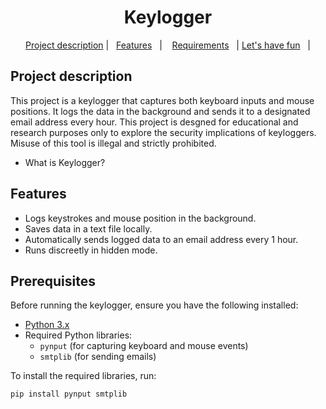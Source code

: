 <h1 align="center">
Keylogger
</h1>

<p align="center">
  <a href="#Project-description">Project description</a>   |   
  <a href="#Features">Features</a>   |   
  <a href="#Requirements">Requirements</a>   |
  <a href="#Lets-have-fun">Let's have fun</a>   | 

</p>

## Project description
This project is a keylogger that captures both keyboard inputs and mouse positions. It logs the data in the background and sends it to a designated email address every hour. This project is desgned for educational and research purposes only to explore the security implications of keyloggers. Misuse of this tool is illegal and strictly prohibited.

- What is Keylogger?

## Features
- Logs keystrokes and mouse position in the background.
- Saves data in a text file locally.
- Automatically sends logged data to an email address every 1 hour.
- Runs discreetly in hidden mode.

## Prerequisites

Before running the keylogger, ensure you have the following installed:

- [Python 3.x](https://www.python.org/downloads/)
- Required Python libraries:
  - `pynput` (for capturing keyboard and mouse events)
  - `smtplib` (for sending emails)


To install the required libraries, run:

```bash
pip install pynput smtplib

